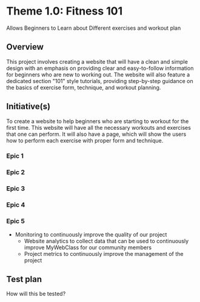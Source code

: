 # Theme 1.0: Fitness 101
Allows Beginners to Learn about Different exercises and workout plan

## Overview
This project involves creating a website that will have a clean and simple design with an emphasis on providing clear and easy-to-follow information for beginners who are new to working out. The website will also feature a dedicated section "101" style tutorials, providing step-by-step guidance on the basics of exercise form, technique, and workout planning. 

## Initiative(s)
To create a website to help beginners who are starting to workout for the first time. This website will have all the necessary workouts and exercises that one can perform. It will also have a page, which will show the users how to perform each exercise with proper form and technique.

### Epic 1 
### Epic 2
### Epic 3
### Epic 4
### Epic 5


* Monitoring to continuously improve the quality of our project
  * Website analytics to collect data that can be used to continuously improve MyWebClass for our community members
  * Project metrics to continuously improve the management of the project

## Test plan
How will this be tested?
